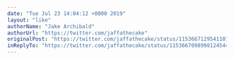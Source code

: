 ```yaml
---
date: "Tue Jul 23 14:04:12 +0000 2019"
layout: "like"
authorName: "Jake Archibald"
authorUrl: "https://twitter.com/jaffathecake"
originalPost: "https://twitter.com/jaffathecake/status/1153667129541107713"
inReplyTo: "https://twitter.com/jaffathecake/status/1153667098998124544"
---
```

